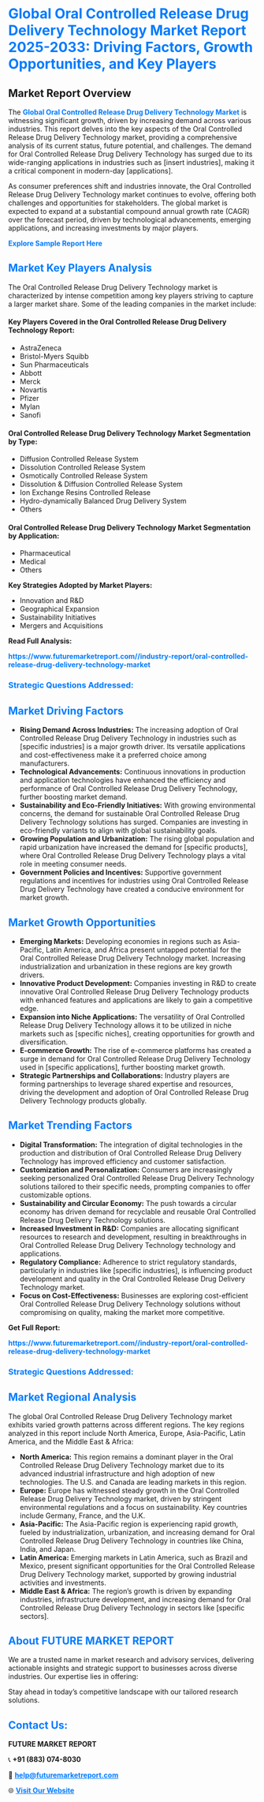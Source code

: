 <h1 style="color: #007BFF;">Global Oral Controlled Release Drug Delivery Technology Market Report 2025-2033: Driving Factors, Growth Opportunities, and Key Players</h1>

<section id="overview">
<h2>Market Report Overview</h2>
<p>The <a href="https://www.futuremarketreport.com//industry-report/oral-controlled-release-drug-delivery-technology-market" style="color: #007BFF; text-decoration: none;"><strong>Global Oral Controlled Release Drug Delivery Technology Market</strong></a> is witnessing significant growth, driven by increasing demand across various industries. This report delves into the key aspects of the Oral Controlled Release Drug Delivery Technology market, providing a comprehensive analysis of its current status, future potential, and challenges. The demand for Oral Controlled Release Drug Delivery Technology has surged due to its wide-ranging applications in industries such as [insert industries], making it a critical component in modern-day [applications].</p>
<p>As consumer preferences shift and industries innovate, the Oral Controlled Release Drug Delivery Technology market continues to evolve, offering both challenges and opportunities for stakeholders. The global market is expected to expand at a substantial compound annual growth rate (CAGR) over the forecast period, driven by technological advancements, emerging applications, and increasing investments by major players.</p>
</section>

<section id="overview">
<p><a href="https://www.futuremarketreport.com//request-sample/reportId=52530" style="color: #007BFF; text-decoration: none;"><strong>Explore Sample Report Here</strong></a></p>
</section>

<section id="key-players">
<h2 style="color: #007BFF;">Market Key Players Analysis</h2>
<p>The Oral Controlled Release Drug Delivery Technology market is characterized by intense competition among key players striving to capture a larger market share. Some of the leading companies in the market include:</p>
<h4>Key Players Covered in the Oral Controlled Release Drug Delivery Technology Report:</h4>
<ul><li>AstraZeneca</li><li>Bristol-Myers Squibb</li><li>Sun Pharmaceuticals</li><li>Abbott</li><li>Merck</li><li>Novartis</li><li>Pfizer</li><li>Mylan</li><li>Sanofi</li></ul>
<h4>Oral Controlled Release Drug Delivery Technology Market Segmentation by Type:</h4>
<ul><li>Diffusion Controlled Release System</li><li>Dissolution Controlled Release System</li><li>Osmotically Controlled Release System</li><li>Dissolution &amp; Diffusion Controlled Release System</li><li>Ion Exchange Resins Controlled Release</li><li>Hydro-dynamically Balanced Drug Delivery System</li><li>Others</li></ul>

<h4>Oral Controlled Release Drug Delivery Technology Market Segmentation by Application:</h4>
<ul><li>Pharmaceutical</li><li>Medical</li><li>Others</li></ul>
<p><strong>Key Strategies Adopted by Market Players:</strong></p>
<ul>
<li>Innovation and R&D</li>
<li>Geographical Expansion</li>
<li>Sustainability Initiatives</li>
<li>Mergers and Acquisitions</li>
</ul>
</section>

<section>
<p><strong>Read Full Analysis: </strong></p><a href="https://www.futuremarketreport.com//industry-report/oral-controlled-release-drug-delivery-technology-market" style="color: #007BFF; text-decoration: none;"><strong>https://www.futuremarketreport.com//industry-report/oral-controlled-release-drug-delivery-technology-market</strong></a>
<h3 style="color: #007BFF;">Strategic Questions Addressed:</h3>
</section>

<section id="driving-factors">
<h2 style="color: #007BFF;">Market Driving Factors</h2>
<ul>
<li><strong>Rising Demand Across Industries:</strong> The increasing adoption of Oral Controlled Release Drug Delivery Technology in industries such as [specific industries] is a major growth driver. Its versatile applications and cost-effectiveness make it a preferred choice among manufacturers.</li>
<li><strong>Technological Advancements:</strong> Continuous innovations in production and application technologies have enhanced the efficiency and performance of Oral Controlled Release Drug Delivery Technology, further boosting market demand.</li>
<li><strong>Sustainability and Eco-Friendly Initiatives:</strong> With growing environmental concerns, the demand for sustainable Oral Controlled Release Drug Delivery Technology solutions has surged. Companies are investing in eco-friendly variants to align with global sustainability goals.</li>
<li><strong>Growing Population and Urbanization:</strong> The rising global population and rapid urbanization have increased the demand for [specific products], where Oral Controlled Release Drug Delivery Technology plays a vital role in meeting consumer needs.</li>
<li><strong>Government Policies and Incentives:</strong> Supportive government regulations and incentives for industries using Oral Controlled Release Drug Delivery Technology have created a conducive environment for market growth.</li>
</ul>
</section>

<section id="growth-opportunities">
<h2 style="color: #007BFF;">Market Growth Opportunities</h2>
<ul>
<li><strong>Emerging Markets:</strong> Developing economies in regions such as Asia-Pacific, Latin America, and Africa present untapped potential for the Oral Controlled Release Drug Delivery Technology market. Increasing industrialization and urbanization in these regions are key growth drivers.</li>
<li><strong>Innovative Product Development:</strong> Companies investing in R&D to create innovative Oral Controlled Release Drug Delivery Technology products with enhanced features and applications are likely to gain a competitive edge.</li>
<li><strong>Expansion into Niche Applications:</strong> The versatility of Oral Controlled Release Drug Delivery Technology allows it to be utilized in niche markets such as [specific niches], creating opportunities for growth and diversification.</li>
<li><strong>E-commerce Growth:</strong> The rise of e-commerce platforms has created a surge in demand for Oral Controlled Release Drug Delivery Technology used in [specific applications], further boosting market growth.</li>
<li><strong>Strategic Partnerships and Collaborations:</strong> Industry players are forming partnerships to leverage shared expertise and resources, driving the development and adoption of Oral Controlled Release Drug Delivery Technology products globally.</li>
</ul>
</section>

<section id="trending-factors">
<h2 style="color: #007BFF;">Market Trending Factors</h2>
<ul>
<li><strong>Digital Transformation:</strong> The integration of digital technologies in the production and distribution of Oral Controlled Release Drug Delivery Technology has improved efficiency and customer satisfaction.</li>
<li><strong>Customization and Personalization:</strong> Consumers are increasingly seeking personalized Oral Controlled Release Drug Delivery Technology solutions tailored to their specific needs, prompting companies to offer customizable options.</li>
<li><strong>Sustainability and Circular Economy:</strong> The push towards a circular economy has driven demand for recyclable and reusable Oral Controlled Release Drug Delivery Technology solutions.</li>
<li><strong>Increased Investment in R&D:</strong> Companies are allocating significant resources to research and development, resulting in breakthroughs in Oral Controlled Release Drug Delivery Technology technology and applications.</li>
<li><strong>Regulatory Compliance:</strong> Adherence to strict regulatory standards, particularly in industries like [specific industries], is influencing product development and quality in the Oral Controlled Release Drug Delivery Technology market.</li>
<li><strong>Focus on Cost-Effectiveness:</strong> Businesses are exploring cost-efficient Oral Controlled Release Drug Delivery Technology solutions without compromising on quality, making the market more competitive.</li>
</ul>
</section>

<section>
<p><strong>Get Full Report: </strong></p><a href="https://www.futuremarketreport.com//industry-report/oral-controlled-release-drug-delivery-technology-market" style="color: #007BFF; text-decoration: none;"><strong>https://www.futuremarketreport.com//industry-report/oral-controlled-release-drug-delivery-technology-market</strong></a>
<h3 style="color: #007BFF;">Strategic Questions Addressed:</h3>
</section>


<section id="regional-analysis">
<h2 style="color: #007BFF;">Market Regional Analysis</h2>
<p>The global Oral Controlled Release Drug Delivery Technology market exhibits varied growth patterns across different regions. The key regions analyzed in this report include North America, Europe, Asia-Pacific, Latin America, and the Middle East & Africa:</p>
<ul>
<li><strong>North America:</strong> This region remains a dominant player in the Oral Controlled Release Drug Delivery Technology market due to its advanced industrial infrastructure and high adoption of new technologies. The U.S. and Canada are leading markets in this region.</li>
<li><strong>Europe:</strong> Europe has witnessed steady growth in the Oral Controlled Release Drug Delivery Technology market, driven by stringent environmental regulations and a focus on sustainability. Key countries include Germany, France, and the U.K.</li>
<li><strong>Asia-Pacific:</strong> The Asia-Pacific region is experiencing rapid growth, fueled by industrialization, urbanization, and increasing demand for Oral Controlled Release Drug Delivery Technology in countries like China, India, and Japan.</li>
<li><strong>Latin America:</strong> Emerging markets in Latin America, such as Brazil and Mexico, present significant opportunities for the Oral Controlled Release Drug Delivery Technology market, supported by growing industrial activities and investments.</li>
<li><strong>Middle East & Africa:</strong> The region’s growth is driven by expanding industries, infrastructure development, and increasing demand for Oral Controlled Release Drug Delivery Technology in sectors like [specific sectors].</li>
</ul>
</section>

<footer>
<h2 style="color: #007BFF;">About FUTURE MARKET REPORT</h2>
<p>We are a trusted name in market research and advisory services, delivering actionable insights and strategic support to businesses across diverse industries. Our expertise lies in offering:</p>

<p>Stay ahead in today’s competitive landscape with our tailored research solutions.</p>

<h2 style="color: #007BFF;">Contact Us:</h2>
<p><strong>FUTURE MARKET REPORT</strong></p>
<p>📞 <strong>+91 (883) 074-8030</strong></p>
<p>📧 <strong><a href="mailto:help@futuremarketreport.com" style="color: #007BFF;">help@futuremarketreport.com</a></strong></p>
<p>🌐 <strong><a href="https://www.futuremarketreport.com/" style="color: #007BFF;">Visit Our Website</a></strong></p>
</footer>
